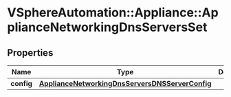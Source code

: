 # VSphereAutomation::Appliance::ApplianceNetworkingDnsServersSet

## Properties
Name | Type | Description | Notes
------------ | ------------- | ------------- | -------------
**config** | [**ApplianceNetworkingDnsServersDNSServerConfig**](ApplianceNetworkingDnsServersDNSServerConfig.md) |  | 


